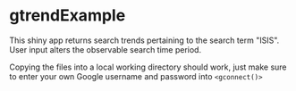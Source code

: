 # gtrendExample

This shiny app returns search trends pertaining to the search term "ISIS". User input alters the observable search time period. 

Copying the files into a local working directory should work, just make sure to enter your own Google username and password into `<gconnect()>`
